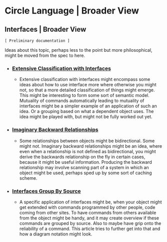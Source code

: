 Circle Language | Broader View
==================================

Interfaces | Broader View
-------------------------

`[ Preliminary documentation ]`

Ideas about this topic, perhaps less to the point but more philosophical, might be moved from the spec to here.

- ### [Extensive Classification with Interfaces](https://github.com/jjvanzon/Circle-Language-Spec/blob/master/broader-view/interfaces-broader-view/extensive-classification-with-interfaces.md)
    
    - Extensive classification with interfaces might encompass some ideas about how to use interface more where otherwise you might not, so that a more detailed classification of things might emerge. This might be interesting to form some sort of semantic model. Mutuality of commands automatically leading to mutuality of interfaces might be a simpler example of an application of such an idea. Or a grouping based on what a dependent object uses. The idea might be played with, but might not be fully worked out yet.

- ### [Imaginary Backward Relationships](https://github.com/jjvanzon/Circle-Language-Spec/blob/master/broader-view/interfaces-broader-view/imaginary-backward-relationships.md)
    
    - Some relationships between objects might be bidirectional. Some might not. Imaginary backward relationships might be an idea, where even when a relationship is not defined as bidirectional, you might derive the backwards relationship on the fly in certain cases, because it might be useful information. Producing the backward relationship may involve scanning part of a system in which an object might be used, perhaps sped up by some sort of caching scheme.

- ### [Interfaces Group By Source](https://github.com/jjvanzon/Circle-Language-Spec/blob/master/broader-view/interfaces-broader-view/interfaces-group-by-source.md)

    - A specific application of interfaces might be, when your object might get extended with commands programmed by other people, code coming from other sites. To have commands from others available from the object might be handy, and it may create overview if these commands are grouped by source. Also to maybe have grip onto the reliability of a command. This article tries to further get into that and how a diagram notation might look.